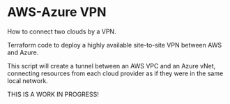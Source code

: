 # AWS-Azure VPN

How to connect two clouds by a VPN. 

Terraform code to deploy a highly available site-to-site VPN between AWS and Azure.

This script will create a tunnel between an AWS VPC and an Azure vNet, connecting resources from each cloud provider as if they were in the same local network.

THIS IS A WORK IN PROGRESS!